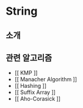 # String

## 소개



## 관련 알고리즘

* [[ KMP ]]
* [[ Manacher Algorithm ]]
* [[ Hashing ]]
* [[ Suffix Array ]]
* [[ Aho-Corasick ]]

